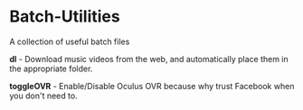 # Batch-Utilities
A collection of useful batch files

**dl** - Download music videos from the web, and automatically place them in the appropriate folder.

**toggleOVR** - Enable/Disable Oculus OVR because why trust Facebook when you don't need to.
